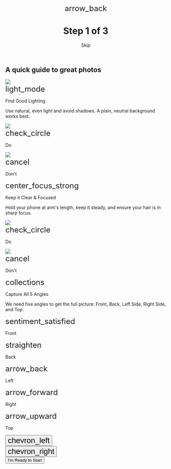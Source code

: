 <!DOCTYPE html>

<html lang="en"><head>
<meta charset="utf-8"/>
<meta content="width=device-width, initial-scale=1.0" name="viewport"/>
<title>Photo Guide Tutorial</title>
<script src="https://cdn.tailwindcss.com?plugins=forms,container-queries"></script>
<link href="https://fonts.googleapis.com/css2?family=Manrope:wght@400;500;600;700;800&amp;display=swap" rel="stylesheet"/>
<link href="https://fonts.googleapis.com/css2?family=Material+Symbols+Outlined" rel="stylesheet"/>
<script>
        tailwind.config = {
            darkMode: "class",
            theme: {
                extend: {
                    colors: {
                        "primary": "#13ec92",
                        "background-light": "#f6f8f7",
                        "background-dark": "#10221a",
                    },
                    fontFamily: {
                        "display": ["Manrope", "sans-serif"]
                    },
                    borderRadius: {
                        "DEFAULT": "0.25rem",
                        "lg": "0.5rem",
                        "xl": "0.75rem",
                        "full": "9999px"
                    },
                },
            },
        }
    </script>
<style>
        .material-symbols-outlined {
            font-variation-settings: 'FILL' 0, 'wght' 400, 'GRAD' 0, 'opsz' 24;
            font-size: 24px;
        }
    </style>
<style>
    body {
      min-height: max(884px, 100dvh);
    }
  </style>
  </head>
<body class="bg-background-light dark:bg-background-dark font-display">
<div class="relative flex h-auto min-h-screen w-full flex-col group/design-root overflow-x-hidden">
<header class="flex items-center p-4 pb-2 justify-between sticky top-0 bg-background-light/80 dark:bg-background-dark/80 backdrop-blur-sm z-10">
<div class="flex size-12 shrink-0 items-center justify-start text-zinc-900 dark:text-zinc-50">
<span class="material-symbols-outlined">arrow_back</span>
</div>
<h1 class="text-zinc-900 dark:text-zinc-50 text-base font-bold leading-tight tracking-[-0.015em] flex-1 text-center">Step 1 of 3</h1>
<div class="flex w-12 items-center justify-end">
<p class="text-zinc-500 dark:text-zinc-400 text-sm font-bold leading-normal tracking-[0.015em] shrink-0">Skip</p>
</div>
</header>
<main class="flex-1 flex flex-col">
<div class="px-4 py-2 text-center">
<h2 class="text-2xl font-bold text-zinc-900 dark:text-zinc-50">A quick guide to great photos</h2>
</div>
<div class="w-full grow py-3">
<div class="w-full flex items-center justify-center p-4">
<img class="aspect-[4/3] w-full max-w-sm h-auto object-cover rounded-xl shadow-lg" data-alt="Animated illustration showing a person taking a selfie for hair analysis." src="https://lh3.googleusercontent.com/aida-public/AB6AXuC-yATnqvPrUr5tSz4up9mzImwcvlFtGYFoQRJA7KIwWovN0MP9T7kAoIlqAYr6lZZzShJirukdtttyHhVyBK-tCmbX_t_MZ0-BHtLfSQVNnClY8zWfdTJkzwNjHz-QRSJvmWBIj3OA225mOHn6j0TRVspEmv_TQsFzXyszTrf5xRTAieHETsx94JD4WBN6R2zc9TVFVKvIUE6vJWCR_hTWgdzncQamd_9mvamziX1mdwVxCobM_EtLX0IysDb7d70w1j2u-WC_8I0e"/>
</div>
</div>
<div class="flex overflow-x-auto [-ms-scrollbar-style:none] [scrollbar-width:none] [&amp;::-webkit-scrollbar]:hidden snap-x snap-mandatory">
<div class="flex items-stretch p-4 pt-0 gap-4">
<div class="flex w-screen max-w-sm snap-center shrink-0 flex-col gap-4 rounded-xl bg-white dark:bg-zinc-800 shadow-[0_4px_12px_rgba(0,0,0,0.05)] p-5">
<div class="flex items-center gap-3">
<div class="flex h-10 w-10 shrink-0 items-center justify-center rounded-full bg-primary/20 text-primary">
<span class="material-symbols-outlined">light_mode</span>
</div>
<p class="text-zinc-900 dark:text-zinc-50 text-base font-bold leading-normal">Find Good Lighting</p>
</div>
<p class="text-zinc-600 dark:text-zinc-300 text-sm font-normal leading-normal">Use natural, even light and avoid shadows. A plain, neutral background works best.</p>
<div class="grid grid-cols-2 gap-3 mt-2">
<div>
<img class="aspect-square w-full rounded-lg object-cover" data-alt="A woman in good, even lighting, which is a 'Do' example." src="https://lh3.googleusercontent.com/aida-public/AB6AXuDddEUHpS1U_871pni82AugPbfEvU34LqcKI4Q3mhFSM5-uZ2qj2pGyDmNmILi1DHpfRO3MoaoCZFO9QeFO_O-KMvMbE-YJL70g7otiCNKIsR0sdqLDdobT46k62-zOhYXiH01TKqKoMUfAxra-A5LnkhsD1DEZGn35G3x2NADJtHSt3fI-rPOD6c-AYBPQpt1oZIZjZWiv9mJfWs3kOb223mR3ekmZLRgf5c2NgbkljfZTa_NQkACDNA2vPIQ8gZ8mOe8OW1edbOGr"/>
<div class="mt-2 flex items-center justify-center gap-1">
<span class="material-symbols-outlined text-green-500 text-base">check_circle</span>
<p class="text-xs font-semibold text-green-600 dark:text-green-400">Do</p>
</div>
</div>
<div>
<img class="aspect-square w-full rounded-lg object-cover filter grayscale" data-alt="A woman in harsh shadows, which is a 'Don't' example." src="https://lh3.googleusercontent.com/aida-public/AB6AXuDj2v1qnk4xk-MDPoKvw4FipgeL1KpWn4ssWlUmQs3TttxvhUuKsZ01nfQKet2hf8TkGndQwELCP-pC-OsR4TirjDAjhUi_EgcnqyX3bMYUnS7ZqmIuS6R-D-LpL3D8IoOFGR5DZzFTZ9sWAVng9zmAQOqE6vwYFxu3dwVTmuOopo7YyfN1gGI5CieYAPdNR19uduOqctCb6xSYfPBJ0DPxGrNEFGsP5Xtka-Bwlx9eEqoHE3_e5Ca-m6aOAC4OHnCt0ywD3PvRlSIJ"/>
<div class="mt-2 flex items-center justify-center gap-1">
<span class="material-symbols-outlined text-red-500 text-base">cancel</span>
<p class="text-xs font-semibold text-red-600 dark:text-red-400">Don't</p>
</div>
</div>
</div>
</div>
<div class="flex w-screen max-w-sm snap-center shrink-0 flex-col gap-4 rounded-xl bg-white dark:bg-zinc-800 shadow-[0_4px_12px_rgba(0,0,0,0.05)] p-5">
<div class="flex items-center gap-3">
<div class="flex h-10 w-10 shrink-0 items-center justify-center rounded-full bg-primary/20 text-primary">
<span class="material-symbols-outlined">center_focus_strong</span>
</div>
<p class="text-zinc-900 dark:text-zinc-50 text-base font-bold leading-normal">Keep it Clear &amp; Focused</p>
</div>
<p class="text-zinc-600 dark:text-zinc-300 text-sm font-normal leading-normal">Hold your phone at arm's length, keep it steady, and ensure your hair is in sharp focus.</p>
<div class="grid grid-cols-2 gap-3 mt-2">
<div>
<img class="aspect-square w-full rounded-lg object-cover" data-alt="A clear, focused portrait, which is a 'Do' example." src="https://lh3.googleusercontent.com/aida-public/AB6AXuA8U8FrVfSukExi0OPkaKb6vuP30dJ_ZEjk_b7-JEkJMx1SgNcgOzy5yVjm315bowtbaNBRVh6sYLt8_51LBUa1sE9cYPhDuzWWJTOEwylGvwY44MfU1TETAtQxDIUjTKR1z9_cdpqMNblXuZpxaKmfsVgfWbtsLT-qR_WG36tPT-_JMFjqR_uwspHOwn9780BC-moGgOycPIeKfVL9c8fb8qnRqNTRhqoVVHj8MBNWM3fN53Ea7Sn9l9K1eK68cMY7CsoIa4z-XgTP"/>
<div class="mt-2 flex items-center justify-center gap-1">
<span class="material-symbols-outlined text-green-500 text-base">check_circle</span>
<p class="text-xs font-semibold text-green-600 dark:text-green-400">Do</p>
</div>
</div>
<div>
<img class="aspect-square w-full rounded-lg object-cover filter blur-sm" data-alt="A blurry portrait, which is a 'Don't' example." src="https://lh3.googleusercontent.com/aida-public/AB6AXuCB4ppDiOMkxqcfbvg2v5h4h-fZYDVoqFOUEgPULekaPbNCysOOlMUEkQ-HzlE3FscjWni9T7oq-3XP7mrz4fbKwDwJNWUZLEsqp-8j1xW_7kQ61Xt0ADNbzdrXM-c7R8ASzkQD0ElC9iOQOknJcjKDZQ7Bqb-IE7CKN7_ifjiNryL3aqqLyTS8czaRDzyC_6yTEsyVYBNDwGxQD9Ijuz-tmqU-6rwqEGKA2INKHefhpCfGEova2PRtRN0ntMjtDuk6WOIrTCOuV8Gc"/>
<div class="mt-2 flex items-center justify-center gap-1">
<span class="material-symbols-outlined text-red-500 text-base">cancel</span>
<p class="text-xs font-semibold text-red-600 dark:text-red-400">Don't</p>
</div>
</div>
</div>
</div>
<div class="flex w-screen max-w-sm snap-center shrink-0 flex-col gap-4 rounded-xl bg-white dark:bg-zinc-800 shadow-[0_4px_12px_rgba(0,0,0,0.05)] p-5">
<div class="flex items-center gap-3">
<div class="flex h-10 w-10 shrink-0 items-center justify-center rounded-full bg-primary/20 text-primary">
<span class="material-symbols-outlined">collections</span>
</div>
<p class="text-zinc-900 dark:text-zinc-50 text-base font-bold leading-normal">Capture All 5 Angles</p>
</div>
<p class="text-zinc-600 dark:text-zinc-300 text-sm font-normal leading-normal">We need five angles to get the full picture: Front, Back, Left Side, Right Side, and Top.</p>
<div class="grid grid-cols-5 gap-2 mt-2">
<div class="flex flex-col items-center gap-1.5 text-center">
<div class="flex items-center justify-center w-12 h-12 rounded-lg bg-background-light dark:bg-zinc-700 text-zinc-600 dark:text-zinc-300"><span class="material-symbols-outlined">sentiment_satisfied</span></div>
<p class="text-xs font-medium text-zinc-500 dark:text-zinc-400">Front</p>
</div>
<div class="flex flex-col items-center gap-1.5 text-center">
<div class="flex items-center justify-center w-12 h-12 rounded-lg bg-background-light dark:bg-zinc-700 text-zinc-600 dark:text-zinc-300"><span class="material-symbols-outlined">straighten</span></div>
<p class="text-xs font-medium text-zinc-500 dark:text-zinc-400">Back</p>
</div>
<div class="flex flex-col items-center gap-1.5 text-center">
<div class="flex items-center justify-center w-12 h-12 rounded-lg bg-background-light dark:bg-zinc-700 text-zinc-600 dark:text-zinc-300"><span class="material-symbols-outlined">arrow_back</span></div>
<p class="text-xs font-medium text-zinc-500 dark:text-zinc-400">Left</p>
</div>
<div class="flex flex-col items-center gap-1.5 text-center">
<div class="flex items-center justify-center w-12 h-12 rounded-lg bg-background-light dark:bg-zinc-700 text-zinc-600 dark:text-zinc-300"><span class="material-symbols-outlined">arrow_forward</span></div>
<p class="text-xs font-medium text-zinc-500 dark:text-zinc-400">Right</p>
</div>
<div class="flex flex-col items-center gap-1.5 text-center">
<div class="flex items-center justify-center w-12 h-12 rounded-lg bg-background-light dark:bg-zinc-700 text-zinc-600 dark:text-zinc-300"><span class="material-symbols-outlined">arrow_upward</span></div>
<p class="text-xs font-medium text-zinc-500 dark:text-zinc-400">Top</p>
</div>
</div>
</div>
</div>
</div>
</main>
<footer class="sticky bottom-0 bg-background-light dark:bg-background-dark p-4 pt-2 border-t border-zinc-200 dark:border-zinc-700/50">
<div class="flex w-full items-center justify-between gap-4 py-3">
<button class="flex size-12 cursor-pointer items-center justify-center overflow-hidden rounded-full bg-zinc-200 dark:bg-zinc-700 text-zinc-800 dark:text-zinc-100">
<span class="material-symbols-outlined">chevron_left</span>
</button>
<div class="flex flex-row items-center justify-center gap-2">
<div class="h-2 w-4 rounded-full bg-primary"></div>
<div class="h-2 w-2 rounded-full bg-zinc-300 dark:bg-zinc-600"></div>
<div class="h-2 w-2 rounded-full bg-zinc-300 dark:bg-zinc-600"></div>
</div>
<button class="flex size-12 cursor-pointer items-center justify-center overflow-hidden rounded-full bg-zinc-200 dark:bg-zinc-700 text-zinc-800 dark:text-zinc-100">
<span class="material-symbols-outlined">chevron_right</span>
</button>
</div>
<button class="flex min-w-[84px] w-full cursor-pointer items-center justify-center overflow-hidden rounded-xl h-12 px-4 bg-primary text-zinc-900 text-base font-bold leading-normal tracking-[0.015em]">
<span class="truncate">I'm Ready to Start</span>
</button>
</footer>
</div>
</body></html>